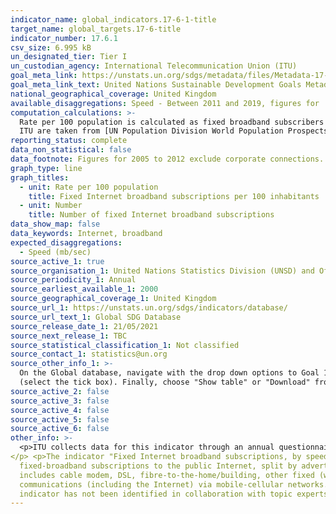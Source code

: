 ```yaml
---
indicator_name: global_indicators.17-6-1-title
target_name: global_targets.17-6-title
indicator_number: 17.6.1
csv_size: 6.995 kB
un_designated_tier: Tier I
un_custodian_agency: International Telecommunication Union (ITU)
goal_meta_link: https://unstats.un.org/sdgs/metadata/files/Metadata-17-06-01.pdf
goal_meta_link_text: United Nations Sustainable Development Goals Metadata (PDF 211 KB)
national_geographical_coverage: United Kingdom
available_disaggregations: Speed - Between 2011 and 2019, figures for 'Between 2 mbps and 10 mbps' include connections under 2mbps, however these numbers are estimated to be marginal.
computation_calculations: >-
  Rate per 100 population is calculated as fixed broadband subscribers divided by the population estimate and multiplied by 100 - the calculations are performed by ITU and reported by the United Nations Statistics Division through the Global SDG Database. The population estimates used by
  ITU are taken from [UN Population Division World Population Prospects](https://population.un.org/wpp/Download/Standard/Population/)
reporting_status: complete
data_non_statistical: false
data_footnote: Figures for 2005 to 2012 exclude corporate connections.
graph_type: line
graph_titles:
  - unit: Rate per 100 population
    title: Fixed Internet broadband subscriptions per 100 inhabitants
  - unit: Number
    title: Number of fixed Internet broadband subscriptions
data_show_map: false
data_keywords: Internet, broadband
expected_disaggregations:
  - Speed (mb/sec)
source_active_1: true
source_organisation_1: United Nations Statistics Division (UNSD) and Ofcom
source_periodicity_1: Annual
source_earliest_available_1: 2000
source_geographical_coverage_1: United Kingdom
source_url_1: https://unstats.un.org/sdgs/indicators/database/
source_url_text_1: Global SDG Database
source_release_date_1: 21/05/2021
source_next_release_1: TBC
source_statistical_classification_1: Not classified
source_contact_1: statistics@un.org
source_other_info_1: >-
  On the Global database, navigate with the drop down options to Goal 17-> Target 17.6-> Indicator 17.6.1, and select the appropriate metric with the tick box. Then, from the Geographic Area tab at the top de-select ALL and navigate to World->Europe->Northern Europe-> United Kingdom
  (select the tick box). Finally, choose "Show table" or "Download" from the options above the tabs.
source_active_2: false
source_active_3: false
source_active_4: false
source_active_5: false
source_active_6: false
other_info: >-
  <p>ITU collects data for this indicator through an annual questionnaire to national regulatory authorities, in the case of the UK this is <a href="https://www.ofcom.org.uk/home">Ofcom</a>.
</p> <p>The indicator "Fixed Internet broadband subscriptions, by speed" refers to the number of
  fixed-broadband subscriptions to the public Internet, split by advertised download speed. Fixed Internet broadband subscriptions refer to subscriptions to high-speed access to the public Internet (a TCP/IP connection), at downstream speeds equal to, or greater than, 256 kbit/s. This
  includes cable modem, DSL, fibre-to-the-home/building, other fixed (wired) broadband subscriptions, satellite broadband and terrestrial fixed wireless broadband. This total is measured irrespective of the method of payment. It excludes subscriptions that have access to data
  communications (including the Internet) via mobile-cellular networks. It should include fixed WiMAX and any other fixed wireless technologies. It includes both residential subscriptions and subscriptions for organizations.</p> Data follows the UN specification for this indicator. This
  indicator has not been identified in collaboration with topic experts.
---
```

